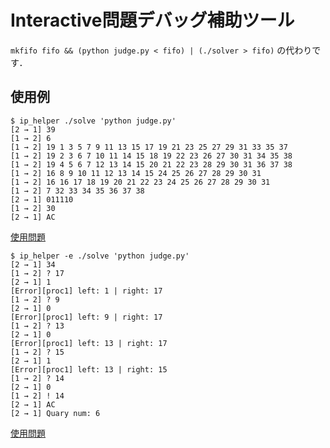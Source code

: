 # Interactive問題デバッグ補助ツール
`mkfifo fifo && (python judge.py < fifo) | (./solver > fifo)` の代わりです．

## 使用例
```
$ ip_helper ./solve 'python judge.py'
[2 → 1] 39
[1 → 2] 6
[1 → 2] 19 1 3 5 7 9 11 13 15 17 19 21 23 25 27 29 31 33 35 37
[1 → 2] 19 2 3 6 7 10 11 14 15 18 19 22 23 26 27 30 31 34 35 38
[1 → 2] 19 4 5 6 7 12 13 14 15 20 21 22 23 28 29 30 31 36 37 38
[1 → 2] 16 8 9 10 11 12 13 14 15 24 25 26 27 28 29 30 31
[1 → 2] 16 16 17 18 19 20 21 22 23 24 25 26 27 28 29 30 31
[1 → 2] 7 32 33 34 35 36 37 38
[2 → 1] 011110
[1 → 2] 30
[2 → 1] AC
```
[使用問題](https://atcoder.jp/contests/abc337/tasks/abc337_e)

```
$ ip_helper -e ./solve 'python judge.py'
[2 → 1] 34
[1 → 2] ? 17
[2 → 1] 1
[Error][proc1] left: 1 | right: 17
[1 → 2] ? 9
[2 → 1] 0
[Error][proc1] left: 9 | right: 17
[1 → 2] ? 13
[2 → 1] 0
[Error][proc1] left: 13 | right: 17
[1 → 2] ? 15
[2 → 1] 1
[Error][proc1] left: 13 | right: 15
[1 → 2] ? 14
[2 → 1] 0
[1 → 2] ! 14
[2 → 1] AC
[2 → 1] Quary num: 6
```
[使用問題](https://atcoder.jp/contests/abc299/tasks/abc299_d)